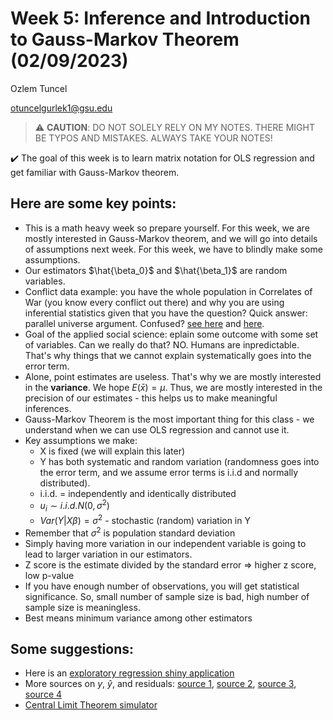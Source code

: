 # Week 5: Inference and Introduction to Gauss-Markov Theorem (02/09/2023)
Ozlem Tuncel 

otuncelgurlek1@gsu.edu

> ⚠️ **CAUTION**: DO NOT SOLELY RELY ON MY NOTES. THERE MIGHT BE TYPOS AND MISTAKES. ALWAYS TAKE YOUR NOTES!

✔️ The goal of this week is to learn matrix notation for OLS regression and get familiar with Gauss-Markov theorem. 

## Here are some key points:
- This is a math heavy week so prepare yourself. For this week, we are mostly interested in Gauss-Markov theorem, and we will go into details of assumptions next week. For this week, we have to blindly make some assumptions. 
- Our estimators $\hat{\beta_0}$ and $\hat{\beta_1}$ are random variables.
- Conflict data example: you have the whole population in Correlates of War (you know every conflict out there) and why you are using inferential statistics given that you have the question? Quick answer: parallel universe argument. Confused? [see here](https://dornsife.usc.edu/assets/sites/298/docs/Graham_IR_211_Lecture_13_-_Art_of_Causal_Inference_2.pdf) and [here](https://medium.com/@ishi.sohani/prooving-the-parallel-universe-with-some-statistics-and-probability-5542b1a2bd64).
- Goal of the applied social science: eplain some outcome with some set of variables. Can we really do that? NO. Humans are inpredictable. That's why things that we cannot explain systematically goes into the error term. 
- Alone, point estimates are useless. That's why we are mostly interested in the **variance**. We hope $E(\bar{x}) = \mu$. Thus, we are mostly interested in the precision of our estimates - this helps us to make meaningful inferences. 
- Gauss-Markov Theorem is the most important thing for this class - we understand when we can use OLS regression and cannot use it. 
- Key assumptions we make:
  - X is fixed (we will explain this later)
  - Y has both systematic and random variation (randomness goes into the error term, and we assume error terms is i.i.d and normally distributed).
  - i.i.d. = independently and identically distributed
  - $u_i \sim i.i.d. N(0, \sigma^2)$
  - $Var(Y|X\beta) = \sigma^2$ - stochastic (random) variation in Y
- Remember that $\sigma^2$ is population standard deviation
- Simply having more variation in our independent variable is going to lead to larger variation in our estimators. 
- Z score is the estimate divided by the standard error => higher z score, low p-value 
- If you have enough number of observations, you will get statistical significance. So, small number of sample size is bad, high number of sample size is meaningless.
- Best means minimum variance among other estimators 

## Some suggestions:
- Here is an [exploratory regression shiny application](https://cran.r-project.org/web/packages/ERSA/vignettes/ERSA.html)
- More sources on $y$, $\hat{y}$, and residuals: [source 1](https://condor.depaul.edu/sjost/it223/documents/regress.htm), [source 2](https://www.r-bloggers.com/2018/04/y-is-for-ys-y-hats-and-residuals/), [source 3](https://web.stanford.edu/~mrosenfe/soc_meth_proj3/matrix_OLS_NYU_notes.pdf), [source 4](http://www.unm.edu/~jikaczmarski/working_papers/gm_proof.pdf)
- [Central Limit Theorem simulator](https://saskiaotto.de/shiny/clt/)
